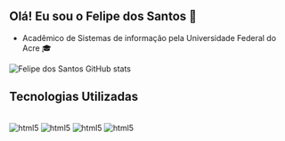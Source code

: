 ## Olá! Eu sou o Felipe dos Santos 👋 
- Acadêmico de Sistemas de informação pela Universidade Federal do Acre 🎓



![Felipe dos Santos GitHub stats](https://github-readme-stats.vercel.app/api?username=Felipe-dSantos&show_icons=true&theme=tokyonight)

## Tecnologias Utilizadas

<div style="display: inline_block"> <br/>
    <img aling="center" alt="html5"src="https://img.shields.io/badge/HTML5-E34F26?style=for-the-badge&logo=html5&logoColor=white"/>
    <img aling="center" alt="html5"src="https://img.shields.io/badge/CSS3-1572B6?style=for-the-badge&logo=css3&logoColor=whitehttps://img.shields.io/badge/HTML5-E34F26?style=for-the-badge&logo=html5&logoColor=white"/>
    <img aling="center" alt="html5"src="https://img.shields.io/badge/JavaScript-F7DF1E?style=for-the-badge&logo=javascript&logoColor=black"/>
    <img aling="center" alt="html5"src="https://img.shields.io/badge/Java-ED8B00?style=for-the-badge&logo=openjdk&logoColor=white"/>
    

</div>



